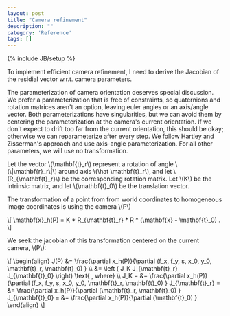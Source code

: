 ```yaml
---
layout: post
title: "Camera refinement"
description: ""
category: 'Reference'
tags: []
---
```

{% include JB/setup %}

To implement efficient camera refinement, I need to derive the Jacobian of the residial vector w.r.t. camera parameters.  

The parameterization of camera orientation deserves special discussion.  We prefer a parameterization that is free of constraints, so quaternions and rotation matrices aren't an option, leaving euler angles or an axis/angle vector. Both parameterizations have singularities, but we can avoid them by centering the parameterization at the camera's current orientation.  If we don't expect to drift too far from the current orientation, this should be okay; otherwise we can reparameterize after every step.  We follow Hartley and Zisserman's approach and use axis-angle parameterization.  For all other parameters, we will use no transformation.

Let the vector \\(\\mathbf{t}\_r\\) represent a rotation of angle \\(\\|\\mathbf{r}\_r\\|\\) around axis \\(\\hat \\mathbf{t}\_r\\), and let \\(R\_{\\mathbf{t}\_r}\\) be the corresponding rotation matrix.  Let \\(K\\) be the intrinsic matrix, and let \\(\mathbf{t}\_0\\) be the translation vector.

The transformation of a point from from world coordinates to homogeneous image coordinates is using the camera \\(P\\)
  
<div>
\[
    \mathbf{x}_h(P) = K * R_{\mathbf{t}_r} * R * (\mathbf{x} - \mathbf{t}_0) .
  \]
</div>

We seek the jacobian of this transformation centered on the current camera, \\(P\\):

<div>
\[
    \begin{align}
    J(P) &= \frac{\partial x_h(P)}{\partial (f_x, f_y, s, x_0, y_0, \mathbf{t}_r, \mathbf{t}_0) } \\
      &= \left ( J_K J_{\mathbf{t}_r} J_{\mathbf{t}_0} \right) \text{ , where} \\
      J_K = &= \frac{\partial x_h(P)}{\partial (f_x, f_y, s, x_0, y_0, \mathbf{t}_r, \mathbf{t}_0) }
      J_{\mathbf{t}_r} = &= \frac{\partial x_h(P)}{\partial (\mathbf{t}_r, \mathbf{t}_0) }
      J_{\mathbf{t}_0} = &= \frac{\partial x_h(P)}{\partial (\mathbf{t}_0) }
    \end{align}
  \]
</div>
